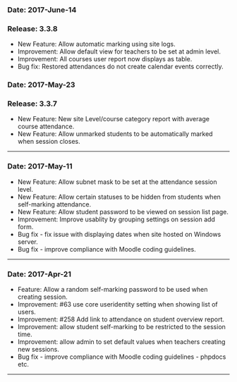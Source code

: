 ### Date:		2017-June-14
### Release:    3.3.8
- New Feature: Allow automatic marking using site logs.
- Improvement: Allow default view for teachers to be set at admin level.
- Improvement: All courses user report now displays as table.
- Bug fix: Restored attendances do not create calendar events correctly.

### Date:		2017-May-23
### Release:    3.3.7
- New Feature: New site Level/course category report with average course attendance.
- New Feature: Allow unmarked students to be automatically marked when session closes.

---

### Date:		2017-May-11
- New Feature: Allow subnet mask to be set at the attendance session level.
- New Feature: Allow certain statuses to be hidden from students when self-marking attendance.
- New Feature: Allow student password to be viewed on session list page.
- Improvement: Improve usablity by grouping settings on session add form.
- Bug fix - fix issue with displaying dates when site hosted on Windows server.
- Bug fix - improve compliance with Moodle coding guidelines.

---

### Date:		2017-Apr-21
- Feature: Allow a random self-marking password to be used when creating session.
- Improvement: #63 use core useridentity setting when showing list of users.
- Improvement: #258 Add link to attendance on student overview report.
- Improvement: allow student self-marking to be restricted to the session time.
- Improvement: allow admin to set default values when teachers creating new sessions.
- Bug fix - improve compliance with Moodle coding guidelines - phpdocs etc.

---

